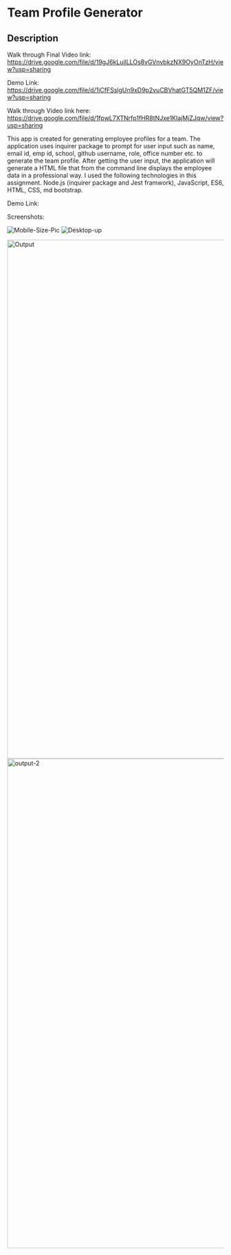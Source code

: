# Team Profile Generator
  
  ## Description
  
  Walk through Final Video link: https://drive.google.com/file/d/19gJ6kLuilLLOs8vGVnvbkzNX9OyOnTzH/view?usp=sharing
  
  Demo Link: https://drive.google.com/file/d/1iCfFSslgUn9xD9p2vuCBVhatGT5QM1ZF/view?usp=sharing
  
  Walk through Video link here: https://drive.google.com/file/d/1fpwL7XTNrfp1fHR8tNJxe1KIajMjZJqw/view?usp=sharing
  
This app is created for generating employee profiles for a team. The application uses inquirer package to prompt for user input such as name, email id, emp id, school, github username, role, office number etc. to generate the team profile. After getting the user input, the application will generate a HTML file that from the command line displays the employee data in a professional way. I used the following technologies in this assignment. Node.js (inquirer package and Jest framwork), JavaScript, ES6, HTML, CSS, md bootstrap.

 
 Demo Link:
 
 Screenshots:
  
  ![Mobile-Size-Pic](https://user-images.githubusercontent.com/77028806/114352850-3330e300-9b21-11eb-8f63-79d55fc00f25.png)
  ![Desktop-up](https://user-images.githubusercontent.com/77028806/114352896-4479ef80-9b21-11eb-9c6f-8d807ce4eabd.png)
  
  
  <img width="1204" alt="Output" src="https://user-images.githubusercontent.com/77028806/114799563-b7b37980-9d4c-11eb-9c9b-82f438c840df.png">

  <img width="1136" alt="output-2" src="https://user-images.githubusercontent.com/77028806/114799573-beda8780-9d4c-11eb-8231-fa7bb816d0e4.png">

  

  
